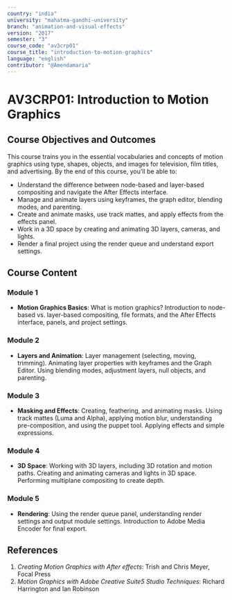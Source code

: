 ```yaml
---
country: "india"
university: "mahatma-gandhi-university"
branch: "animation-and-visual-effects"
version: "2017"
semester: "3"
course_code: "av3crp01"
course_title: "introduction-to-motion-graphics"
language: "english"
contributor: "@Amendamaria"
---
```


# AV3CRP01: Introduction to Motion Graphics

## Course Objectives and Outcomes
This course trains you in the essential vocabularies and concepts of motion graphics using type, shapes, objects, and images for television, film titles, and advertising. By the end of this course, you'll be able to:
* Understand the difference between node-based and layer-based compositing and navigate the After Effects interface.
* Manage and animate layers using keyframes, the graph editor, blending modes, and parenting.
* Create and animate masks, use track mattes, and apply effects from the effects panel.
* Work in a 3D space by creating and animating 3D layers, cameras, and lights.
* Render a final project using the render queue and understand export settings.

## Course Content

### **Module 1**
* **Motion Graphics Basics**: What is motion graphics? Introduction to node-based vs. layer-based compositing, file formats, and the After Effects interface, panels, and project settings.

### **Module 2**
* **Layers and Animation**: Layer management (selecting, moving, trimming). Animating layer properties with keyframes and the Graph Editor. Using blending modes, adjustment layers, null objects, and parenting.

### **Module 3**
* **Masking and Effects**: Creating, feathering, and animating masks. Using track mattes (Luma and Alpha), applying motion blur, understanding pre-composition, and using the puppet tool. Applying effects and simple expressions.

### **Module 4**
* **3D Space**: Working with 3D layers, including 3D rotation and motion paths. Creating and animating cameras and lights in 3D space. Performing multiplane compositing to create depth.

### **Module 5**
* **Rendering**: Using the render queue panel, understanding render settings and output module settings. Introduction to Adobe Media Encoder for final export.

## References
1.  *Creating Motion Graphics with After effects*: Trish and Chris Meyer, Focal Press
2.  *Motion Graphics with Adobe Creative Suite5 Studio Techniques*: Richard Harrington and Ian Robinson